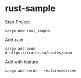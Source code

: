 # rust-sample

Start Project

```shell
cargo new rust_sample
```

Add `axum`

```shell
cargo add axum
# https://crates.io/crates/axum
```

Add with feature

```shell
cargo add serde --features=derive
```
